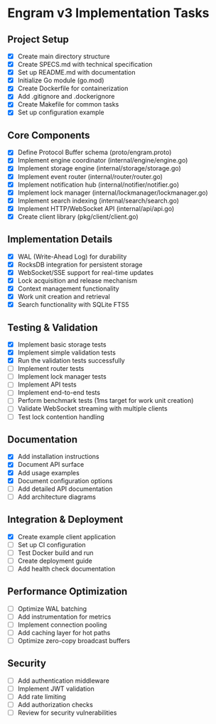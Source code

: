 # Engram v3 Implementation Tasks

## Project Setup
- [x] Create main directory structure
- [x] Create SPECS.md with technical specification
- [x] Set up README.md with documentation
- [x] Initialize Go module (go.mod)
- [x] Create Dockerfile for containerization
- [x] Add .gitignore and .dockerignore
- [x] Create Makefile for common tasks
- [x] Set up configuration example

## Core Components
- [x] Define Protocol Buffer schema (proto/engram.proto)
- [x] Implement engine coordinator (internal/engine/engine.go)
- [x] Implement storage engine (internal/storage/storage.go)
- [x] Implement event router (internal/router/router.go)
- [x] Implement notification hub (internal/notifier/notifier.go)
- [x] Implement lock manager (internal/lockmanager/lockmanager.go)
- [x] Implement search indexing (internal/search/search.go)
- [x] Implement HTTP/WebSocket API (internal/api/api.go)
- [x] Create client library (pkg/client/client.go)

## Implementation Details
- [x] WAL (Write-Ahead Log) for durability
- [x] RocksDB integration for persistent storage
- [x] WebSocket/SSE support for real-time updates
- [x] Lock acquisition and release mechanism
- [x] Context management functionality
- [x] Work unit creation and retrieval
- [x] Search functionality with SQLite FTS5

## Testing & Validation
- [x] Implement basic storage tests
- [x] Implement simple validation tests
- [x] Run the validation tests successfully
- [ ] Implement router tests
- [ ] Implement lock manager tests
- [ ] Implement API tests
- [ ] Implement end-to-end tests
- [ ] Perform benchmark tests (1ms target for work unit creation)
- [ ] Validate WebSocket streaming with multiple clients
- [ ] Test lock contention handling

## Documentation
- [x] Add installation instructions
- [x] Document API surface
- [x] Add usage examples
- [x] Document configuration options
- [ ] Add detailed API documentation
- [ ] Add architecture diagrams

## Integration & Deployment
- [x] Create example client application
- [ ] Set up CI configuration
- [ ] Test Docker build and run
- [ ] Create deployment guide
- [ ] Add health check documentation

## Performance Optimization
- [ ] Optimize WAL batching
- [ ] Add instrumentation for metrics
- [ ] Implement connection pooling
- [ ] Add caching layer for hot paths
- [ ] Optimize zero-copy broadcast buffers

## Security
- [ ] Add authentication middleware
- [ ] Implement JWT validation
- [ ] Add rate limiting
- [ ] Add authorization checks
- [ ] Review for security vulnerabilities